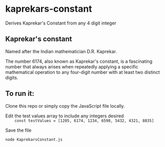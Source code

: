 # kaprekars-constant  
Derives Kaprekar's Constant from any 4 digit integer  
  
## Kaprekar's constant  
Named after the Indian mathematician D.R. Kaprekar.  
   
The number 6174, also known as Kaprekar's constant, is a fascinating number that always arises when repeatedly applying a specific mathematical operation to any four-digit number with at least two distinct digits.   
  
## To run it:  
Clone this repo or simply copy the JavaScript file locally.  
  
Edit the test values array to include any integers desired  
`    const testValues = [1205, 6174, 1234, 6598, 5432, 4321, 8835]`  
  
Save the file     
  
`node KaprekarsConstant.js`  
